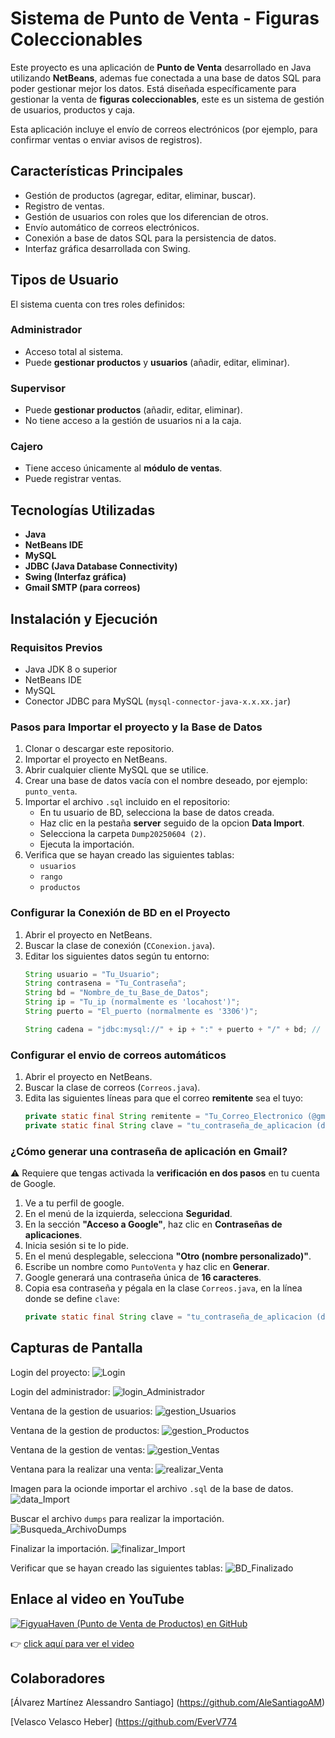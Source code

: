 # Sistema de Punto de Venta - Figuras Coleccionables

Este proyecto es una aplicación de **Punto de Venta** desarrollado en Java utilizando **NetBeans**, ademas fue conectada a una base de datos SQL para poder gestionar mejor los datos. 
Está diseñada específicamente para gestionar la venta de **figuras coleccionables**, este es un sistema de gestión de usuarios, productos y caja.

Esta aplicación incluye el envío de correos electrónicos (por ejemplo, para confirmar ventas o enviar avisos de registros).

## Características Principales

- Gestión de productos (agregar, editar, eliminar, buscar).
- Registro de ventas.
- Gestión de usuarios con roles que los diferencian de otros.
- Envío automático de correos electrónicos.
- Conexión a base de datos SQL para la persistencia de datos.
- Interfaz gráfica desarrollada con Swing.

## Tipos de Usuario

El sistema cuenta con tres roles definidos:

### Administrador
- Acceso total al sistema.
- Puede **gestionar productos** y **usuarios** (añadir, editar, eliminar).

### Supervisor
- Puede **gestionar productos** (añadir, editar, eliminar).
- No tiene acceso a la gestión de usuarios ni a la caja.

### Cajero
- Tiene acceso únicamente al **módulo de ventas**.
- Puede registrar ventas.

## Tecnologías Utilizadas

- **Java**
- **NetBeans IDE**
- **MySQL**
- **JDBC (Java Database Connectivity)**
- **Swing (Interfaz gráfica)**
- **Gmail SMTP (para correos)**

## Instalación y Ejecución

### Requisitos Previos

- Java JDK 8 o superior
- NetBeans IDE
- MySQL
- Conector JDBC para MySQL (`mysql-connector-java-x.x.xx.jar`)

### Pasos para Importar el proyecto y la Base de Datos

1. Clonar o descargar este repositorio.
2. Importar el proyecto en NetBeans.
3. Abrir cualquier cliente MySQL que se utilice.
4. Crear una base de datos vacía con el nombre deseado, por ejemplo: `punto_venta`.
5. Importar el archivo `.sql` incluido en el repositorio:
   - En tu usuario de BD, selecciona la base de datos creada.
   - Haz clic en la pestaña **server** seguido de la opcion **Data Import**.
   - Selecciona la carpeta `Dump20250604 (2)`.
   - Ejecuta la importación.
6. Verifica que se hayan creado las siguientes tablas:
   - `usuarios`
   - `rango`
   - `productos`

### Configurar la Conexión de BD en el Proyecto

1. Abrir el proyecto en NetBeans.
2. Buscar la clase de conexión (`CConexion.java`).
3. Editar los siguientes datos según tu entorno:
   ```java
   String usuario = "Tu_Usuario";
   String contrasena = "Tu_Contraseña";
   String bd = "Nombre_de_tu_Base_de_Datos";
   String ip = "Tu_ip (normalmente es 'locahost')";
   String puerto = "El_puerto (normalmente es '3306')";
   
   String cadena = "jdbc:mysql://" + ip + ":" + puerto + "/" + bd; // Esta linea se queda así.

### Configurar el envio de correos automáticos 

1. Abrir el proyecto en NetBeans.
2. Buscar la clase de correos (`Correos.java`).
3. Edita las siguientes líneas para que el correo **remitente** sea el tuyo:
   ```java
   private static final String remitente = "Tu_Correo_Electronico (@gmail.com de preferencia)"; // Correo electronico
   private static final String clave = "tu_contraseña_de_aplicacion (del correo remitente)"; // Contraseña de aplicación

### ¿Cómo generar una contraseña de aplicación en Gmail?

⚠️ Requiere que tengas activada la **verificación en dos pasos** en tu cuenta de Google.

1. Ve a tu perfil de google.
2. En el menú de la izquierda, selecciona **Seguridad**.
3. En la sección **"Acceso a Google"**, haz clic en **Contraseñas de aplicaciones**.
4. Inicia sesión si te lo pide.
5. En el menú desplegable, selecciona **"Otro (nombre personalizado)"**.
6. Escribe un nombre como `PuntoVenta` y haz clic en **Generar**.
7. Google generará una contraseña única de **16 caracteres**.
8. Copia esa contraseña y pégala en la clase `Correos.java`, en la línea donde se define `clave`:
   ```java
   private static final String clave = "tu_contraseña_de_aplicacion (del correo remitente)"; // Contraseña de aplicación

## Capturas de Pantalla

Login del proyecto:
![Login](imagenes_Demostracion_Proyecto/login.png)

Login del administrador:
![login_Administrador](imagenes_Demostracion_Proyecto/login_Administrador.png)

Ventana de la gestion de usuarios:
![gestion_Usuarios](imagenes_Demostracion_Proyecto/gestion_Usuarios.png)

Ventana de la gestion de productos:
![gestion_Productos](imagenes_Demostracion_Proyecto/gestion_Productos.png)

Ventana de la gestion de ventas:
![gestion_Ventas](imagenes_Demostracion_Proyecto/gestion_Ventas.png)

Ventana para la realizar una venta:
![realizar_Venta](imagenes_Demostracion_Proyecto/realizar_Venta.png)

Imagen para la ocionde importar el archivo `.sql` de la base de datos.
![data_Import](imagenes_Demostracion_Proyecto/data_Import.png)

Buscar el archivo `dumps` para realizar la importación.
![Busqueda_ArchivoDumps](imagenes_Demostracion_Proyecto/busqueda_ArchivoDumps.png)

Finalizar la importación.
![finalizar_Import](imagenes_Demostracion_Proyecto/finalizar_Importacion.png)

Verificar que se hayan creado las siguientes tablas:
![BD_Finalizado](imagenes_Demostracion_Proyecto/BD_Finalizado.png)


## Enlace al video en YouTube

[![FigyuaHaven (Punto de Venta de Productos) en GitHub](https://img.youtube.com/vi/y6vOShTEtsw/0.jpg)](https://www.youtube.com/watch?v=y6vOShTEtsw)

👉 [click aquí para ver el video](https://youtu.be/y6vOShTEtsw)

## Colaboradores

[Álvarez Martínez Alessandro Santiago] (https://github.com/AleSantiagoAM)

[Velasco Velasco Heber] (https://github.com/EverV774
